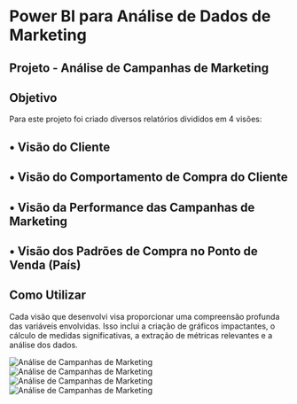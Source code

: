 # Power BI para Análise de Dados de Marketing

## Projeto - Análise de Campanhas de Marketing 

## Objetivo

Para este projeto foi criado diversos relatórios divididos em 4 visões:

## • Visão do Cliente
## • Visão do Comportamento de Compra do Cliente
## • Visão da Performance das Campanhas de Marketing
## • Visão dos Padrões de Compra no Ponto de Venda (País)

## Como Utilizar

Cada visão que desenvolvi visa proporcionar uma compreensão profunda das variáveis envolvidas. Isso inclui a criação de gráficos impactantes, o cálculo de medidas significativas, a extração de métricas relevantes e a análise dos dados. 

![Análise de Campanhas de Marketing](assets/visao_cliente.png)<br>
![Análise de Campanhas de Marketing](assets/visao_comportamento.png)<br>
![Análise de Campanhas de Marketing](assets/visao_campanha.png)<br>
![Análise de Campanhas de Marketing](assets/visao_ponto_venda.png)

